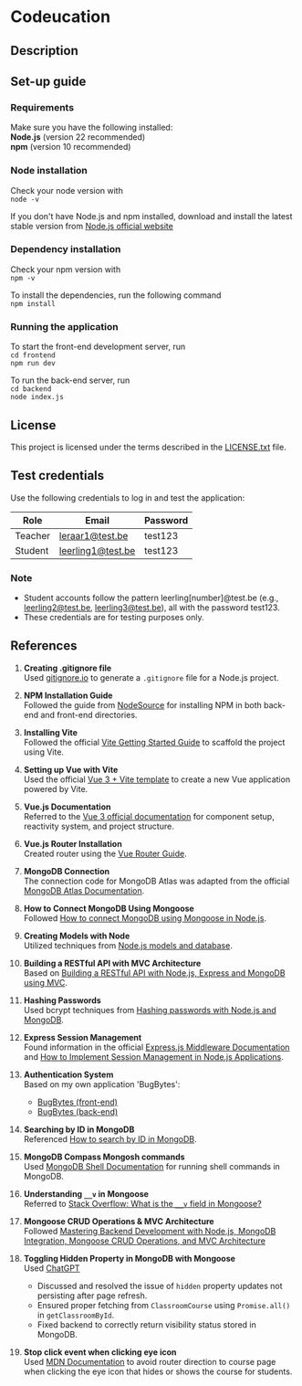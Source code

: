 # Codeucation
## Description
## Set-up guide
### Requirements
Make sure you have the following installed: <br>
**Node.js** (version 22 recommended)<br>
**npm** (version 10 recommended)

### Node installation

Check your node version with <br> `node -v`<br>

If you don't have Node.js and npm installed, download and install the latest stable version from [Node.js official website](https://nodejs.org/en/download/package-manager)

### Dependency installation

Check your npm version with <br> `npm -v`<br>

To install the dependencies, run the following command <br> `npm install`

### Running the application

To start the front-end development server, run <br>
`cd frontend` <br>
`npm run dev`

To run the back-end server, run <br>
`cd backend` <br>
`node index.js`

## License
This project is licensed under the terms described in the [LICENSE.txt](./LICENSE.txt) file.

## Test credentials
Use the following credentials to log in and test the application:

| Role    | Email                                         | Password |
| ------- | --------------------------------------------- | -------- |
| Teacher | leraar1@test.be | test123  |
| Student | leerling1@test.be | test123  |

### Note
- Student accounts follow the pattern leerling[number]@test.be (e.g., leerling2@test.be, leerling3@test.be), all with the password test123.
- These credentials are for testing purposes only.

## References

1. **Creating .gitignore file**  
   Used [gitignore.io](https://www.toptal.com/developers/gitignore) to generate a `.gitignore` file for a Node.js project.

2. **NPM Installation Guide**  
   Followed the guide from [NodeSource](https://nodesource.com/blog/an-absolute-beginners-guide-to-using-npm/) for installing NPM in both back-end and front-end directories.

3. **Installing Vite**  
   Followed the official [Vite Getting Started Guide](https://vitejs.dev/guide/) to scaffold the project using Vite.

4. **Setting up Vue with Vite**  
   Used the official [Vue 3 + Vite template](https://vitejs.dev/guide/#scaffolding-your-first-vite-project) to create a new Vue application powered by Vite.

5. **Vue.js Documentation**  
   Referred to the [Vue 3 official documentation](https://vuejs.org/guide/introduction.html) for component setup, reactivity system, and project structure.

6. **Vue.js Router Installation**  
   Created router using the [Vue Router Guide](https://router.vuejs.org/guide/).

7. **MongoDB Connection**  
   The connection code for MongoDB Atlas was adapted from the official [MongoDB Atlas Documentation](https://www.mongodb.com/docs/atlas/).

8. **How to Connect MongoDB Using Mongoose**  
   Followed [How to connect MongoDB using Mongoose in Node.js](https://medium.com/@finnkumar6/how-to-connect-mongodb-using-mongoose-in-node-js-like-a-pro-a-fresh-and-modern-approach-6470c69aec16).

9. **Creating Models with Node**  
   Utilized techniques from [Node.js models and database](https://javascript.plainenglish.io/node-js-models-and-database-3836f0c7f2da).

10. **Building a RESTful API with MVC Architecture**  
    Based on [Building a RESTful API with Node.js, Express and MongoDB using MVC](https://medium.com/@Prathmesh_Chavan/building-a-restful-api-with-node-js-express-and-mongodb-using-mvc-architecture-c418143a882a).

11. **Hashing Passwords**  
    Used bcrypt techniques from [Hashing passwords with Node.js and MongoDB](https://www.izertis.com/en/-/hashing-passwords-with-nodejs-and-mongodb-bcrypt).

12. **Express Session Management**  
    Found information in the official [Express.js Middleware Documentation](https://expressjs.com/en/resources/middleware/session.html) and [How to Implement Session Management in Node.js Applications](https://dev.to/saint_vandora/how-to-implement-session-management-in-nodejs-applications-5emm).

13. **Authentication System**  
    Based on my own application 'BugBytes':  
    - [BugBytes (front-end)](https://github.com/EHB-MCT/web2-course-project-front-end-RyanVankriekinge)  
    - [BugBytes (back-end)](https://github.com/EHB-MCT/web2-course-project-back-end-RyanVankriekinge)

14. **Searching by ID in MongoDB**  
    Referenced [How to search by ID in MongoDB](https://www.geeksforgeeks.org/how-to-search-by-id-in-mongodb/).

15. **MongoDB Compass Mongosh commands**  
    Used [MongoDB Shell Documentation](https://www.mongodb.com/docs/mongodb-shell/run-commands/) for running shell commands in MongoDB.

16. **Understanding `__v` in Mongoose**  
    Referred to [Stack Overflow: What is the `__v` field in Mongoose?](https://stackoverflow.com/questions/12495891/what-is-the-v-field-in-mongoose)

17. **Mongoose CRUD Operations & MVC Architecture**  
    Followed [Mastering Backend Development with Node.js, MongoDB Integration, Mongoose CRUD Operations, and MVC Architecture](https://dev.to/imsushant12/mastering-backend-development-with-nodejs-mongodb-integration-mongoose-crud-operations-and-mvc-architecture-36k4)
18. **Toggling Hidden Property in MongoDB with Mongoose**  
    Used [ChatGPT](https://chatgpt.com/share/685143a3-7b78-800c-b5e7-77b7dea4cb16)
    - Discussed and resolved the issue of `hidden` property updates not persisting after page refresh.
    - Ensured proper fetching from `ClassroomCourse` using `Promise.all()` in `getClassroomById`.
    - Fixed backend to correctly return visibility status stored in MongoDB.
19. **Stop click event when clicking eye icon**  
    Used [MDN Documentation](https://developer.mozilla.org/en-US/docs/Web/API/Event/stopPropagation) to avoid router direction to course page when clicking the eye icon that hides or shows the course for students.